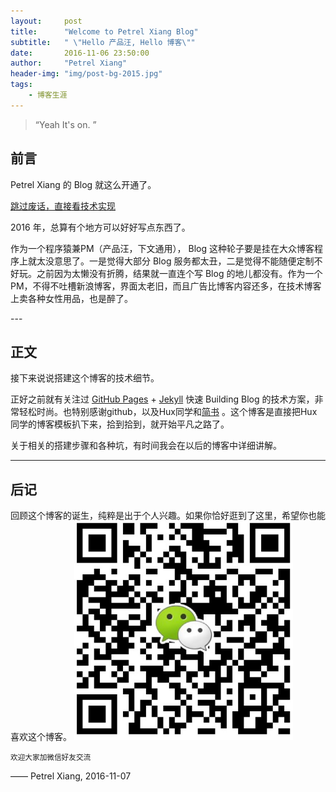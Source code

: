 ```yaml
---
layout:     post
title:      "Welcome to Petrel Xiang Blog"
subtitle:   " \"Hello 产品汪, Hello 博客\""
date:       2016-11-06 23:50:00
author:     "Petrel Xiang"
header-img: "img/post-bg-2015.jpg"
tags:
    - 博客生涯
---
```


> “Yeah It's on. ”


## 前言

Petrel Xiang 的 Blog 就这么开通了。

[跳过废话，直接看技术实现 ](#build)



2016 年，总算有个地方可以好好写点东西了。

作为一个程序猿兼PM（产品汪，下文通用）， Blog 这种轮子要是挂在大众博客程序上就太没意思了。一是觉得大部分 Blog 服务都太丑，二是觉得不能随便定制不好玩。之前因为太懒没有折腾，结果就一直连个写 Blog 的地儿都没有。作为一个PM，不得不吐槽新浪博客，界面太老旧，而且广告比博客内容还多，在技术博客上卖各种女性用品，也是醉了。


<p id = "build"></p>
---


## 正文

接下来说说搭建这个博客的技术细节。  

正好之前就有关注过 [GitHub Pages](https://pages.github.com/) + [Jekyll](http://jekyllrb.com/) 快速 Building Blog 的技术方案，非常轻松时尚。也特别感谢github，以及Hux同学和[简书](http://http://www.jianshu.com/) 。这个博客是直接把Hux同学的博客模板扒下来，拾到拾到，就开始平凡之路了。

关于相关的搭建步骤和各种坑，有时间我会在以后的博客中详细讲解。


---


## 后记

回顾这个博客的诞生，纯粹是出于个人兴趣。如果你恰好逛到了这里，希望你也能喜欢这个博客。
<img src="../img/my_weixin.jpg" width="350" height="350"/>

<small class="img-hint">欢迎大家加微信好友交流</small>

—— Petrel Xiang, 2016-11-07
